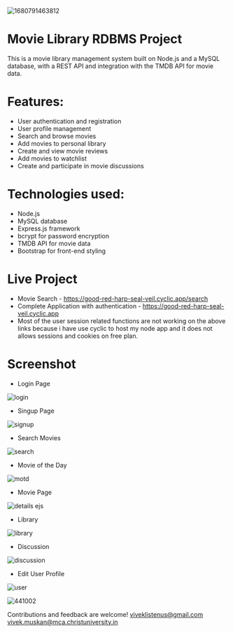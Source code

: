 ![1680791463812](https://user-images.githubusercontent.com/28853520/230410089-e6585121-9dc3-4831-a3c5-78c231e6d6dd.jpg)
# Movie Library RDBMS Project

This is a movie library management system built on Node.js and a MySQL database, with a REST API and integration with the TMDB API for movie data.

# Features:

* User authentication and registration
* User profile management
* Search and browse movies
* Add movies to personal library
* Create and view movie reviews
* Add movies to watchlist
* Create and participate in movie discussions


# Technologies used:

* Node.js
* MySQL database
* Express.js framework
* bcrypt for password encryption
* TMDB API for movie data
* Bootstrap for front-end styling


# Live Project 
* Movie Search - https://good-red-harp-seal-veil.cyclic.app/search
* Complete Application with authentication - https://good-red-harp-seal-veil.cyclic.app
* Most of the user session related functions are not working on the above links because i have use cyclic to host my node app and it does not allows sessions and cookies on free plan.



# Screenshot
* Login Page

![login](https://github.com/viveklistenus/movie_library_nodejs/assets/28853520/e29d7c8f-9537-43ec-971a-02cc33820364)

* Singup Page

![signup](https://github.com/viveklistenus/movie_library_nodejs/assets/28853520/5261ee52-66e9-420d-914e-97c01ff1bdd0)

* Search Movies

![search](https://github.com/viveklistenus/movie_library_nodejs/assets/28853520/893f3dfb-0214-404a-89d0-26b9ed0c4101)

* Movie of the Day

![motd](https://github.com/viveklistenus/movie_library_nodejs/assets/28853520/0541e73a-c44b-421e-a393-1782cef2c036)

* Movie Page

![details ejs](https://github.com/viveklistenus/movie_library_nodejs/assets/28853520/bfd0b4e5-8c98-486d-89e5-f86a5c81fa4f)

* Library

![library](https://github.com/viveklistenus/movie_library_nodejs/assets/28853520/113b93b9-3635-452b-9cfd-d0c4ceabffdd)

* Discussion

![discussion](https://github.com/viveklistenus/movie_library_nodejs/assets/28853520/6e5b2429-5c49-41e6-b416-520122f5a956)

* Edit User Profile

![user](https://github.com/viveklistenus/movie_library_nodejs/assets/28853520/a38f30de-df14-4bdc-bfb5-6eedd985a687)





![441002](https://user-images.githubusercontent.com/28853520/229155989-39bda237-4b83-444d-9f5f-03822e150bf7.jpg)



Contributions and feedback are welcome!
viveklistenus@gmail.com
vivek.muskan@mca.christuniversity.in

